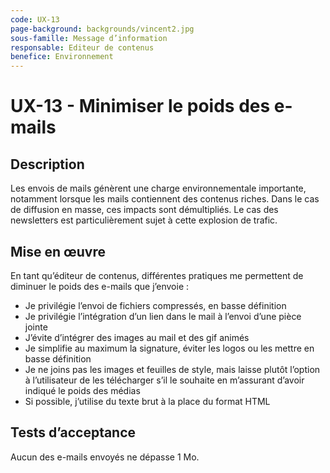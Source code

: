 ```yaml
---
code: UX-13
page-background: backgrounds/vincent2.jpg
sous-famille: Message d’information
responsable: Editeur de contenus
benefice: Environnement
---
```

# UX-13 - Minimiser le poids des e-mails

## Description

Les envois de mails génèrent une charge environnementale importante, notamment lorsque les mails contiennent des contenus riches. Dans le cas de diffusion en masse, ces impacts sont démultipliés. Le cas des newsletters est particulièrement sujet à cette explosion de trafic.

## Mise en œuvre

En tant qu’éditeur de contenus, différentes pratiques me permettent de diminuer le poids des e-mails que j’envoie :

* Je privilégie l’envoi de fichiers compressés, en basse définition
* Je privilégie l’intégration d’un lien dans le mail à l’envoi d’une pièce jointe
* J’évite d’intégrer des images au mail et des gif animés
* Je simplifie au maximum la signature, éviter les logos ou les mettre en basse définition
* Je ne joins pas les images et feuilles de style, mais laisse plutôt l’option à l’utilisateur de les télécharger s’il le souhaite en m’assurant d’avoir indiqué le poids des médias
* Si possible, j’utilise du texte brut à la place du format HTML

## Tests d’acceptance

Aucun des e-mails envoyés ne dépasse 1 Mo.
